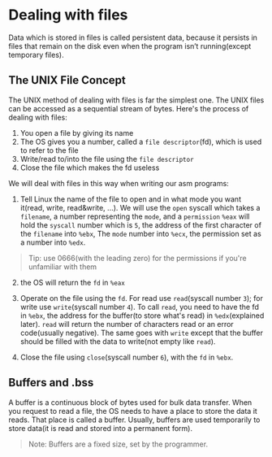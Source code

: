 # Dealing with files
Data which is stored in files is called persistent data,
because it persists in files that remain on the disk even when the program isn’t running(except temporary files).

## The UNIX File Concept
The UNIX method of dealing with files is far the simplest one. The UNIX files can be accessed as a sequential stream
of bytes. Here's the process of dealing with files:

1. You open a file by giving its name
2. The OS gives you a number, called a `file descriptor`(fd), which is used to refer to the file
3. Write/read to/into the file using the `file descriptor`
4. Close the file which makes the fd useless

We will deal with files in this way when writing our asm programs:
1. Tell Linux the name of the file to open and in what mode you want it(read, write, read&write, ...).
We will use the `open` syscall which takes a `filename`, a number representing the `mode`, and a `permission`
`%eax` will hold the `syscall` number which is `5`, the address of the first character of the `filename` into `%ebx`,
The `mode` number into `%ecx`, the permission set as a number into `%edx`.
> Tip: use 0666(with the leading zero) for the permissions if you're unfamiliar with them

2. the OS will return the `fd` in `%eax`

3. Operate on the file using the `fd`. For read use `read`(syscall number `3`); for write use `write`(syscall number `4`).
To call `read`, you need to have the fd in `%ebx`, the address for the buffer(to store what's read) in `%edx`(explained later).
`read` will return the number of characters read or an error code(usually negative). The same goes with `write` except that
the buffer should be filled with the data to write(not empty like `read`).

4. Close the file using `close`(syscall number `6`), with the `fd` in `%ebx`.

## Buffers and .bss
A buffer is a continuous block of bytes used for bulk data transfer.
When you request to read a file, the OS needs to have a place to store the data it reads.
That place is called a buffer. Usually, buffers are used temporarily to store data(it is read and stored into a permanent form).

> Note: Buffers are a fixed size, set by the programmer.
